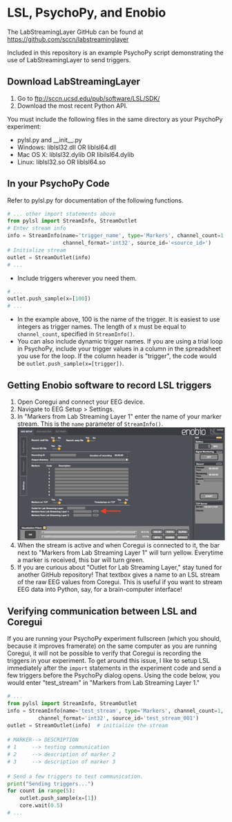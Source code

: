 LSL, PsychoPy, and Enobio
=========================

The LabStreamingLayer GitHub can be found at https://github.com/sccn/labstreaminglayer

 Included in this repository is an example PsychoPy script demonstrating the use of LabStreamingLayer to send triggers.

Download LabStreamingLayer
--------------------------
1. Go to ftp://sccn.ucsd.edu/pub/software/LSL/SDK/
2. Download the most recent Python API.

You must include the following files in the same directory as your PsychoPy experiment:
- pylsl.py and \_\_init\_\_.py
- Windows: liblsl32.dll OR liblsl64.dll
- Mac OS X: liblsl32.dylib OR libilsl64.dylib
- Linux: liblsl32.so OR liblsl64.so


In your PsychoPy Code
---------------------

Refer to pylsl.py for documentation of the following functions.

```python
# ... other import statements above
from pylsl import StreamInfo, StreamOutlet
# Enter stream info
info = StreamInfo(name='trigger_name', type='Markers', channel_count=1,
                  channel_format='int32', source_id='<source_id>')
# Initialize stream
outlet = StreamOutlet(info)
# ...
```
- Include triggers wherever you need them.
```python
# ...
outlet.push_sample(x=[100])
# ...
```
  - In the example above, 100 is the name of the trigger. It is easiest to use integers as trigger names. The length of x must be equal to `channel_count`, specified in `StreamInfo()`.
  - You can also include dynamic trigger names. If you are using a trial loop in PsychoPy, include your trigger values in a column in the spreadsheet you use for the loop. If the column header is "trigger", the code would be `outlet.push_sample(x=[trigger])`.


Getting Enobio software to record LSL triggers
----------------------------------------------
1. Open Coregui and connect your EEG device.
2. Navigate to EEG Setup > Settings.
3. In "Markers from Lab Streaming Layer 1" enter the name of your marker stream. This is the `name` parameter of `StreamInfo()`.
![Screenshot of Coregui software](coregui_screenshot.png?raw=true "Coregui Software")
4. When the stream is active and when Coregui is connected to it, the bar next to "Markers from Lab Streaming Layer 1" will turn yellow. Everytime a marker is received, this bar will turn green.
5. If you are curious about "Outlet for Lab Streaming Layer," stay tuned for another GitHub repository! That textbox gives a name to an LSL stream of the raw EEG values from Coregui. This is useful if you want to stream EEG data into Python, say, for a brain-computer interface!


Verifying communication between LSL and Coregui
-----------------------------------------------
If you are running your PsychoPy experiment fullscreen (which you should, because it improves framerate) on the same computer as you are running Coregui, it will not be possible to verify that Coregui is recording the triggers in your experiment. To get around this issue, I like to setup LSL immediately after the `import` statements in the experiment code and send a few triggers before the PsychoPy dialog opens. Using the code below, you would enter "test_stream" in "Markers from Lab Streaming Layer 1."

```python 
# ...
from pylsl import StreamInfo, StreamOutlet
info = StreamInfo(name='test_stream', type='Markers', channel_count=1,
		  channel_format='int32', source_id='test_stream_001')
outlet = StreamOutlet(info)  # initialize the stream

# MARKER--> DESCRIPTION
# 1     --> testing communication
# 2     --> description of marker 2
# 3     --> description of marker 3

# Send a few triggers to test communication.
print("Sending triggers...")
for count in range(5):
	outlet.push_sample(x=[1])
	core.wait(0.5)
# ...
```
